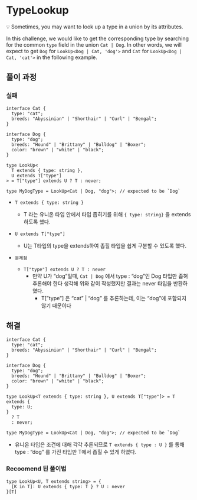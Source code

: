# TypeLookup

<aside>
💡 Sometimes, you may want to look up a type in a union by its attributes.

In this challenge, we would like to get the corresponding type by searching for the common `type` field in the union `Cat | Dog`. In other words, we will expect to get `Dog` for `LookUp<Dog | Cat, 'dog'>` and `Cat` for `LookUp<Dog | Cat, 'cat'>` in the following example.

</aside>

## 풀이 과정

### 실패

```tsx
interface Cat {
  type: "cat";
  breeds: "Abyssinian" | "Shorthair" | "Curl" | "Bengal";
}

interface Dog {
  type: "dog";
  breeds: "Hound" | "Brittany" | "Bulldog" | "Boxer";
  color: "brown" | "white" | "black";
}

type LookUp<
  T extends { type: string },
  U extends T["type"]
> = T["type"] extends U ? T : never;

type MyDogType = LookUp<Cat | Dog, "dog">; // expected to be `Dog`
```

- `T extends { type: string }`
    - T 라는 유니온 타입 안에서 타입 좁히기를 위해 `{ type: string}` 을 extends 하도록 했다.
- `U extends T["type"]`
    - U는 T타입의 type을 extends하여 좁힐 타입을 쉽게 구분할 수 있도록 했다.

- `문제점`
    - `T["type"] extends U ? T : never`
        - 만약 U가 “dog”일때, `Cat | Dog` 에서 type : “dog”인 Dog 타입만 좁혀 추론해야 한다 생각해 위와 같이 작성했지만 결과는 never 타입을 반환하였다.
            - T[”type”] 은 “cat” | “dog” 를 추론하는데, 이는 “dog”에 포함되지 않기 때문이다

## 해결

```tsx
interface Cat {
  type: "cat";
  breeds: "Abyssinian" | "Shorthair" | "Curl" | "Bengal";
}

interface Dog {
  type: "dog";
  breeds: "Hound" | "Brittany" | "Bulldog" | "Boxer";
  color: "brown" | "white" | "black";
}

type LookUp<T extends { type: string }, U extends T["type"]> = T extends {
  type: U;
}
  ? T
  : never;

type MyDogType = LookUp<Cat | Dog, "dog">; // expected to be `Dog`
```

- 유니온 타입은 조건에 대해 각각 추론되므로 `T extends { type : U }` 를 통해 type : “dog” 를 가진 타입만 T에서 좁힐 수 있게 하였다.

### Recoomend 된 풀이법

```tsx
type LookUp<U, T extends string> = {
  [K in T]: U extends { type: T } ? U : never
}[T]
```